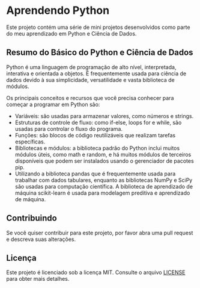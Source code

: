 # Aprendendo Python

Este projeto contém uma série de mini projetos desenvolvidos como parte do meu aprendizado em Python e Ciência de Dados.

## Resumo do Básico do Python e Ciência de Dados

Python é uma linguagem de programação de alto nível, interpretada, interativa e orientada a objetos. É frequentemente usada para ciência de dados devido à sua simplicidade, versatilidade e vasta biblioteca de módulos.

Os principais conceitos e recursos que você precisa conhecer para começar a programar em Python são:

- Variáveis: são usadas para armazenar valores, como números e strings.
- Estruturas de controle de fluxo: como if-else, loops for e while, são usadas para controlar o fluxo do programa.
- Funções: são blocos de código reutilizáveis que realizam tarefas específicas.
- Bibliotecas e módulos: a biblioteca padrão do Python inclui muitos módulos úteis, como math e random, e há muitos módulos de terceiros disponíveis que podem ser instalados usando o gerenciador de pacotes pip.
- Utilizando a biblioteca pandas que é frequentemente usada para trabalhar com dados tabulares, enquanto as bibliotecas NumPy e SciPy são usadas para computação científica. A biblioteca de aprendizado de máquina scikit-learn é usada para modelagem preditiva e aprendizado de máquina.


## Contribuindo

Se você quiser contribuir para este projeto, por favor abra uma pull request e descreva suas alterações.

## Licença

Este projeto é licenciado sob a licença MIT. Consulte o arquivo [LICENSE](./LICENSE) para obter mais detalhes.
